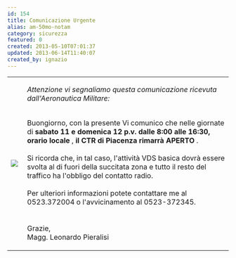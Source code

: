 ```yaml
---
id: 154
title: Comunicazione Urgente 
alias: am-50mo-notam
category: sicurezza
featured: 0
created: 2013-05-10T07:01:37
updated: 2013-06-14T11:40:07
created_by: ignazio
---
```

<table border="0">
 <tbody>
  <tr>
   <td>
    <img border="0" src="images/stories/am-50mo-s.png" style="float: left; padding-right: 5px;"/>
   </td>
   <td valign="top">
    <p>
     <em>
      Attenzione vi segnaliamo questa comunicazione ricevuta dall'Aeronautica Militare:
     </em>
    </p>
    <p>
     <br/>
     Buongiorno, con la presente Vi comunico che nelle giornate di
     <strong>
      sabato 11 e domenica 12 p.v. dalle 8:00 alle 16:30, orario locale
     </strong>
     ,
     <strong>
      il CTR di Piacenza rimarrà APERTO
     </strong>
     .
     <br/>
     <br/>
     Si ricorda che, in tal caso, l'attività VDS basica dovrà essere svolta al di fuori della succitata zona e tutto il resto del traffico ha l'obbligo del contatto radio.
     <br/>
     <br/>
     Per ulteriori informazioni potete contattare me al 0523.372004 o l'avvicinamento al 0523-372345.
     <br/>
     <br/>
     <br/>
     Grazie,
     <br/>
     Magg. Leonardo Pieralisi
    </p>
   </td>
  </tr>
 </tbody>
</table>
